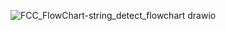 
![FCC_FlowChart-string_detect_flowchart drawio](https://github.com/BourneJH/string_detect_flowchart/assets/127610077/b6d70a6a-7330-4066-b9ce-303c3ba5fde6)
